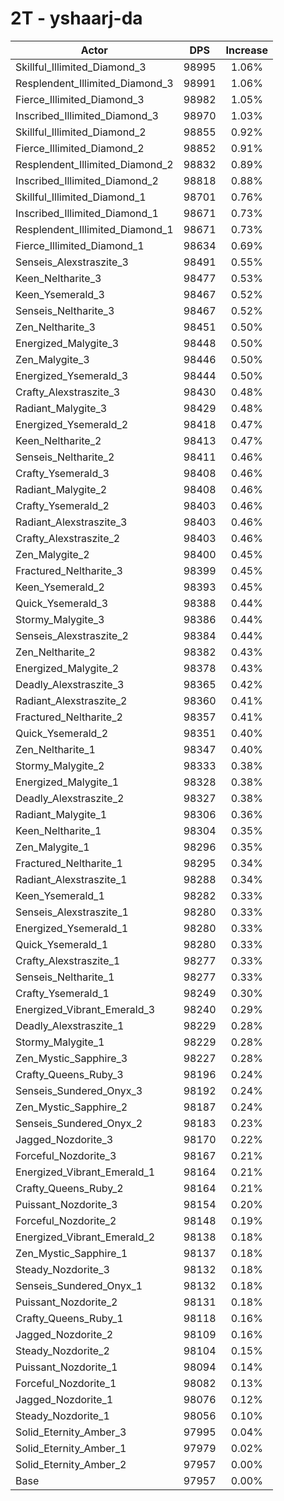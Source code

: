 # 2T - yshaarj-da
| Actor | DPS | Increase |
|---|:---:|:---:|
|Skillful_Illimited_Diamond_3|98995|1.06%|
|Resplendent_Illimited_Diamond_3|98991|1.06%|
|Fierce_Illimited_Diamond_3|98982|1.05%|
|Inscribed_Illimited_Diamond_3|98970|1.03%|
|Skillful_Illimited_Diamond_2|98855|0.92%|
|Fierce_Illimited_Diamond_2|98852|0.91%|
|Resplendent_Illimited_Diamond_2|98832|0.89%|
|Inscribed_Illimited_Diamond_2|98818|0.88%|
|Skillful_Illimited_Diamond_1|98701|0.76%|
|Inscribed_Illimited_Diamond_1|98671|0.73%|
|Resplendent_Illimited_Diamond_1|98671|0.73%|
|Fierce_Illimited_Diamond_1|98634|0.69%|
|Senseis_Alexstraszite_3|98491|0.55%|
|Keen_Neltharite_3|98477|0.53%|
|Keen_Ysemerald_3|98467|0.52%|
|Senseis_Neltharite_3|98467|0.52%|
|Zen_Neltharite_3|98451|0.50%|
|Energized_Malygite_3|98448|0.50%|
|Zen_Malygite_3|98446|0.50%|
|Energized_Ysemerald_3|98444|0.50%|
|Crafty_Alexstraszite_3|98430|0.48%|
|Radiant_Malygite_3|98429|0.48%|
|Energized_Ysemerald_2|98418|0.47%|
|Keen_Neltharite_2|98413|0.47%|
|Senseis_Neltharite_2|98411|0.46%|
|Crafty_Ysemerald_3|98408|0.46%|
|Radiant_Malygite_2|98408|0.46%|
|Crafty_Ysemerald_2|98403|0.46%|
|Radiant_Alexstraszite_3|98403|0.46%|
|Crafty_Alexstraszite_2|98403|0.46%|
|Zen_Malygite_2|98400|0.45%|
|Fractured_Neltharite_3|98399|0.45%|
|Keen_Ysemerald_2|98393|0.45%|
|Quick_Ysemerald_3|98388|0.44%|
|Stormy_Malygite_3|98386|0.44%|
|Senseis_Alexstraszite_2|98384|0.44%|
|Zen_Neltharite_2|98382|0.43%|
|Energized_Malygite_2|98378|0.43%|
|Deadly_Alexstraszite_3|98365|0.42%|
|Radiant_Alexstraszite_2|98360|0.41%|
|Fractured_Neltharite_2|98357|0.41%|
|Quick_Ysemerald_2|98351|0.40%|
|Zen_Neltharite_1|98347|0.40%|
|Stormy_Malygite_2|98333|0.38%|
|Energized_Malygite_1|98328|0.38%|
|Deadly_Alexstraszite_2|98327|0.38%|
|Radiant_Malygite_1|98306|0.36%|
|Keen_Neltharite_1|98304|0.35%|
|Zen_Malygite_1|98296|0.35%|
|Fractured_Neltharite_1|98295|0.34%|
|Radiant_Alexstraszite_1|98288|0.34%|
|Keen_Ysemerald_1|98282|0.33%|
|Senseis_Alexstraszite_1|98280|0.33%|
|Energized_Ysemerald_1|98280|0.33%|
|Quick_Ysemerald_1|98280|0.33%|
|Crafty_Alexstraszite_1|98277|0.33%|
|Senseis_Neltharite_1|98277|0.33%|
|Crafty_Ysemerald_1|98249|0.30%|
|Energized_Vibrant_Emerald_3|98240|0.29%|
|Deadly_Alexstraszite_1|98229|0.28%|
|Stormy_Malygite_1|98229|0.28%|
|Zen_Mystic_Sapphire_3|98227|0.28%|
|Crafty_Queens_Ruby_3|98196|0.24%|
|Senseis_Sundered_Onyx_3|98192|0.24%|
|Zen_Mystic_Sapphire_2|98187|0.24%|
|Senseis_Sundered_Onyx_2|98183|0.23%|
|Jagged_Nozdorite_3|98170|0.22%|
|Forceful_Nozdorite_3|98167|0.21%|
|Energized_Vibrant_Emerald_1|98164|0.21%|
|Crafty_Queens_Ruby_2|98164|0.21%|
|Puissant_Nozdorite_3|98154|0.20%|
|Forceful_Nozdorite_2|98148|0.19%|
|Energized_Vibrant_Emerald_2|98138|0.18%|
|Zen_Mystic_Sapphire_1|98137|0.18%|
|Steady_Nozdorite_3|98132|0.18%|
|Senseis_Sundered_Onyx_1|98132|0.18%|
|Puissant_Nozdorite_2|98131|0.18%|
|Crafty_Queens_Ruby_1|98118|0.16%|
|Jagged_Nozdorite_2|98109|0.16%|
|Steady_Nozdorite_2|98104|0.15%|
|Puissant_Nozdorite_1|98094|0.14%|
|Forceful_Nozdorite_1|98082|0.13%|
|Jagged_Nozdorite_1|98076|0.12%|
|Steady_Nozdorite_1|98056|0.10%|
|Solid_Eternity_Amber_3|97995|0.04%|
|Solid_Eternity_Amber_1|97979|0.02%|
|Solid_Eternity_Amber_2|97957|0.00%|
|Base|97957|0.00%|
